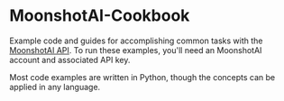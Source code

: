 # MoonshotAI-Cookbook

Example code and guides for accomplishing common tasks with the [MoonshotAI API](https://platform.moonshot.cn/docs/api-reference). To run these examples, you'll need an MoonshotAI account and associated API key.

Most code examples are written in Python, though the concepts can be applied in any language.